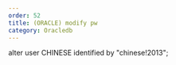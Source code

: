 ```yaml
---
order: 52
title: (ORACLE) modify pw
category: Oracledb
---
```


alter user CHINESE identified by "chinese!2013";